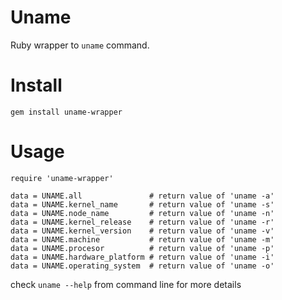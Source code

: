 Uname
=============

Ruby wrapper to `uname` command.

Install
=============

    gem install uname-wrapper

Usage
=============

    require 'uname-wrapper'

    data = UNAME.all               # return value of 'uname -a'
    data = UNAME.kernel_name       # return value of 'uname -s'
    data = UNAME.node_name         # return value of 'uname -n'
    data = UNAME.kernel_release    # return value of 'uname -r'
    data = UNAME.kernel_version    # return value of 'uname -v'
    data = UNAME.machine           # return value of 'uname -m'
    data = UNAME.procesor          # return value of 'uname -p'
    data = UNAME.hardware_platform # return value of 'uname -i'
    data = UNAME.operating_system  # return value of 'uname -o'

check `uname --help` from command line for more details